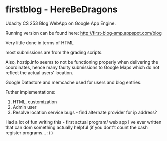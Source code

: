 firstblog - HereBeDragons 
=========

Udacity CS 253 Blog WebApp on Google App Engine.

Running version can be found here: http://first-blog-smp.appspot.com/blog

Very little done in terms of HTML

most submissions are from the grading scripts.

Also, hostip.info seems to not be functioning properly when delivering the 
coordinates, hence many faulty submissions to Google Maps which do not reflect the actual users' location.

Google Datastore and memcache used for users and blog entries.

Futher implementations:

1. HTML, customization
2. Admin user
3. Resolve location service bugs - find alternate provider for ip address?

Had a lot of fun writing this - first actual program/ web app I've ever written that can dom something 
actually helpful (if you dont't count the cash register programs... :) )

